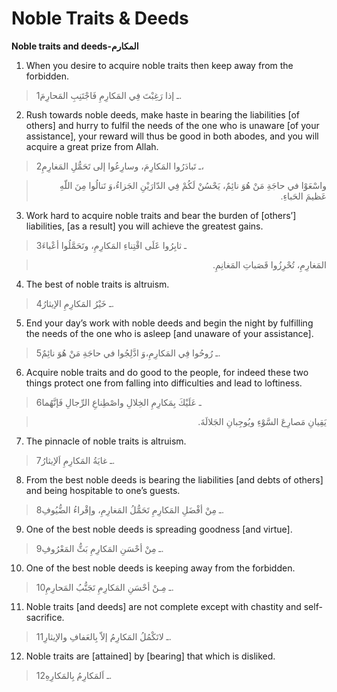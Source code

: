 Noble Traits & Deeds
====================

**Noble traits and deeds-المكارم**

1. When you desire to acquire noble traits then keep away from the
forbidden.

> 1ـ إذا رَغِبْتَ فِي المَكارِمِ فَاجْتَنِبِ المَحارِمَ.

2. Rush towards noble deeds, make haste in bearing the liabilities [of
others] and hurry to fulfil the needs of the one who is unaware [of your
assistance], your reward will thus be good in both abodes, and you will
acquire a great prize from Allah.

> 2ـ تَبادَرُوا المَكارِمَ، وسارِعُوا إلى تَحَمُّلِ المَغارِمِ،
<blockquote dir="rtl">
  <p>
واسْعَوْا في حاجَةِ مَنْ هُوَ نائِمٌ، يَحْسُنْ لَكُمْ فِي الدّارَيْنِ
الجَزاءُ،وَ تَنالُوا مِنَ اللّهِ عَظيمَ الحَباءِ.
  </p>
</blockquote>

3. Work hard to acquire noble traits and bear the burden of [others’]
liabilities, [as a result] you will achieve the greatest gains.

> 3ـ ثابِرُوا عََلَى اقْتِناءِ المَكارِمِ، وتَحَمَّلُوا أعْباءَ
<blockquote dir="rtl">
  <p>
المَغارِمِ، تُحْرِزُوا قَصَباتِ المَغانِمِ.
  </p>
</blockquote>

4. The best of noble traits is altruism.

> 4ـ خَيْرُ المَكارِمِ الإيثارُ.

5. End your day’s work with noble deeds and begin the night by
fulfilling the needs of the one who is asleep [and unaware of your
assistance].

> 5ـ رُوحُوا فِي المَكارِمِ،وَ ادَّلِجُوا في حاجَةِ مَنْ هُوَ نائِمٌ.

6. Acquire noble traits and do good to the people, for indeed these two
things protect one from falling into difficulties and lead to loftiness.

> 6ـ عَلَيْكَ بِمَكارِمِ الخِلالِ واصْطِناعِ الرِّجالِ فَإنَّهُما
<blockquote dir="rtl">
  <p>
يَقِيانِ مَصارِعَ السَّوْءِ ويُوجِبانِ الجَلالَةَ.
  </p>
</blockquote>

7. The pinnacle of noble traits is altruism.

> 7ـ غايَةُ المَكارِمِ اَلإيثارُ.

8. From the best noble deeds is bearing the liabilities [and debts of
others] and being hospitable to one’s guests.

> 8ـ مِنْ أفْضَلِ المَكارِمِ تَحَمُّلُ المَغارِمِ، وإقْراءُ الضُّيُوفِ.

9. One of the best noble deeds is spreading goodness [and virtue].

> 9ـ مِنْ أحْسَنِ المَكارِمِ بَثُّ المَعْرُوفِ.

10. One of the best noble deeds is keeping away from the forbidden.

> 10ـ مِـنْ أحْسَنِ المَكارِمِ تَجَنُّبُ المَحارِمِ.

11. Noble traits [and deeds] are not complete except with chastity and
self-sacrifice.

> 11ـ لاتَكْمُلُ المَكارِمُ إلاّ بِالعَفافِ والإيثارِ.

12. Noble traits are [attained] by [bearing] that which is disliked.

> 12ـ اَلمَكارِمُ بِالمَكارِهِ.


